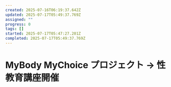 ```yaml
---
created: 2025-07-16T06:19:37.642Z
updated: 2025-07-17T05:49:37.769Z
assigned: ""
progress: 0
tags: []
started: 2025-07-17T05:47:27.201Z
completed: 2025-07-17T05:49:37.769Z
---
```


# MyBody MyChoice プロジェクト -> 性教育講座開催
